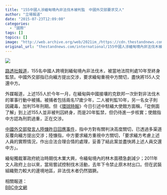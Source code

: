 ```yaml
---
title: "155中國人涉緬甸境內非法伐木被判監　中國外交部要求交人"
author: "立場報道"
date: "2015-07-23T12:09:00"
categories:
  - "國際"
tags: []
topics: []
image: "http://web.archive.org/web/2021im_/https://cdn.thestandnews.com/media/photos/cache/tree-05_xG5xd_1200x0.png"
original_url: "thestandnews.com/international/155中國人涉緬甸境內非法伐木被判監-中國外交部要求交人"
---
```

![](http://web.archive.org/web/2021im_/https://cdn.thestandnews.com/media/photos/cache/tree-05_xG5xd_1200x0.png)

[路透社報道](http://web.archive.org/web/20210629015716/http://www.reuters.com/article/2015/07/22/myanmar-china-idUSL3N1023P220150722)，155名中國人跨境到緬甸境內非法伐木，被當地法院判處10年至終身監禁。中國外交部指已向緬方提出交涉，要求緬甸重視中方關切，盡快將155人交還中方。

外媒報道，上述155人於今年一月，在緬甸與中國接壤的克欽邦一次針對非法伐木的軍事行動中被捕。被捕者包括兩名17歲少年，二人被判監10年，另一名女子則因藏毒，加判15年刑期。但《[環球時報](http://web.archive.org/web/20210629015716/http://world.huanqiu.com/exclusive/2015-07/7074015.html)》今日引述中駐緬大使館方面稱，「從側面了解」到上述155人並非被判囚終身，而是20年監禁，但仍待進一步核實；使館指中方認為刑罰過重，正在交涉。

[中國外交部發言人陸慷昨日回應事件](http://web.archive.org/web/20210629015716/http://www.fmprc.gov.cn/mfa_chn/fyrbt_602243/t1283297.shtml)，指中方對有關判決高度關切，已透過多渠道反覆向緬方提出交涉；陸慷指，中方要求緬方重視中方關切，「要求緬方考慮上述人員的實際情況，作出合法合理合情的處理，妥善了結此案並盡快將上述人員交還中方」。

緬甸獨裁軍政府統治時期伐木業大興，令緬甸境內的林木面積急劇減少；2011年文人政府上台以來，當局嘗試控制伐木活動，去年下令禁止原木材出口。但在武裝組織勢力較大的邊境地區，非法伐木者仍然猖獗。

相關報道：  
[BBC中文網](http://web.archive.org/web/20210629015716/http://www.bbc.com/news/world-asia-33632291)